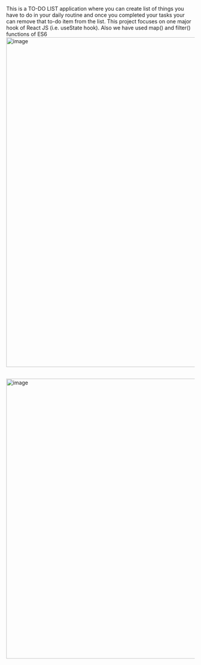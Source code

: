 This is a TO-DO LIST application where you can create list of things you have to do in your daily routine and once you completed your tasks your can remove that to-do item from the list.
This project focuses on one major hook of React JS (i.e. useState hook).
Also we have used map() and filter() functions of ES6
<img width="1920" height="880" alt="image" src="https://github.com/user-attachments/assets/5edbb66a-7551-43df-8097-d8e322644502" /><br><br>

<img width="1446" height="747" alt="image" src="https://github.com/user-attachments/assets/e7e7a310-8d9a-4a92-8335-3ef8f04e3797" />


